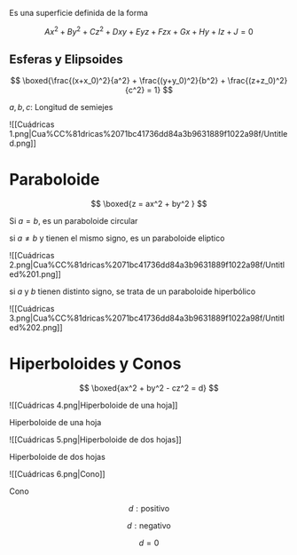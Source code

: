 Es una superficie definida de la forma

$$
Ax^2 + By^2 + Cz^2 + Dxy + Eyz + Fzx + Gx + Hy + Iz + J = 0
$$

## Esferas y Elipsoides

$$
\boxed{\frac{(x+x_0)^2}{a^2} + \frac{(y+y_0)^2}{b^2} + \frac{(z+z_0)^2}{c^2} = 1}
$$

$a, b, c$: Longitud de semiejes

![[Cuádricas 1.png|Cua%CC%81dricas%2071bc41736dd84a3b9631889f1022a98f/Untitled.png]]

# Paraboloide

$$
\boxed{z = ax^2 + by^2 }
$$

Si $a = b$, es un paraboloide circular

si $a ≠ b$ y tienen el mismo signo, es un paraboloide eliptico

![[Cuádricas 2.png|Cua%CC%81dricas%2071bc41736dd84a3b9631889f1022a98f/Untitled%201.png]]

si $a$ y $b$ tienen distinto signo, se trata de un paraboloide hiperbólico

![[Cuádricas 3.png|Cua%CC%81dricas%2071bc41736dd84a3b9631889f1022a98f/Untitled%202.png]]

# Hiperboloides y Conos

$$
\boxed{ax^2 + by^2 - cz^2 = d}
$$

![[Cuádricas 4.png|Hiperboloide de una hoja]]

Hiperboloide de una hoja

![[Cuádricas 5.png|Hiperboloide de dos hojas]]

Hiperboloide de dos hojas

![[Cuádricas 6.png|Cono]]

Cono

$$
d:\text{positivo}
$$

$$
d:\text{negativo}
$$

$$
d=0
$$